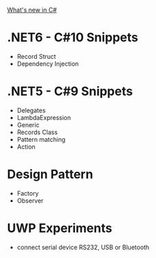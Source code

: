 [What's new in C#](https://docs.microsoft.com/de-de/dotnet/csharp/whats-new/csharp-9)
# .NET6 - C#10 Snippets
* Record Struct
* Dependency Injection
# .NET5 - C#9 Snippets
* Delegates
* LambdaExpression
* Generic
* Records Class
* Pattern matching
* Action
# Design Pattern
* Factory 
* Observer
# UWP Experiments
* connect serial device RS232, USB or Bluetooth

